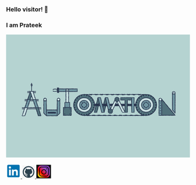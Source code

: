 ### Hello visitor! 👋
### I am **Prateek**
![automation](automation.gif)

<a href="https://www.linkedin.com/in/prateek-nanhorya-a14919216/" target="_blank">
<img src="linkedin.png" alt="linkedin" width="40"/>
</a>
<a href="https://github.com/xD-prateek" target="_blank">
<img src="github.jpg" alt="github" width="35"/>
</a>
<a href="https://www.instagram.com/__prateek.xd/" target="_blank">
<img src="instagram.jpg" alt="instagram" width="40"/>
</a>


<!--
**xD-prateek/xD-prateek** is a ✨ _special_ ✨ repository because its `README.md` (this file) appears on your GitHub profile.

Here are some ideas to get you started:

- 🔭 I’m currently working on ...
- 🌱 I’m currently learning ...
- 👯 I’m looking to collaborate on ...
- 🤔 I’m looking for help with ...
- 💬 Ask me about ...
- 📫 How to reach me: ...
- 😄 Pronouns: ...
- ⚡ Fun fact: ...
-->
